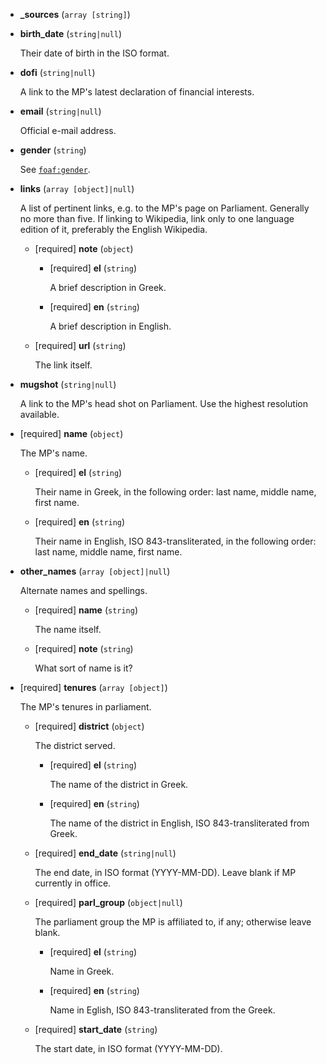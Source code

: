 * **_sources** (`array [string]`)

* **birth_date** (`string|null`)

    Their date of birth in the ISO format.

* **dofi** (`string|null`)

    A link to the MP's latest declaration of financial interests.

* **email** (`string|null`)

    Official e-mail address.

* **gender** (`string`)

    See [`foaf:gender`](http://xmlns.com/foaf/spec/#term_gender).

* **links** (`array [object]|null`)

    A list of pertinent links, e.g. to the MP's page on Parliament.  Generally no more than five.  If linking to Wikipedia, link only to one language edition of it, preferably the English Wikipedia.

    * [required] **note** (`object`)

        * [required] **el** (`string`)

            A brief description in Greek.

        * [required] **en** (`string`)

            A brief description in English.

    * [required] **url** (`string`)

        The link itself.

* **mugshot** (`string|null`)

    A link to the MP's head shot on Parliament. Use the highest resolution available.

* [required] **name** (`object`)

    The MP's name.

    * [required] **el** (`string`)

        Their name in Greek, in the following order: last name, middle name, first name.

    * [required] **en** (`string`)

        Their name in English, ISO 843-transliterated, in the following order: last name, middle name, first name.

* **other_names** (`array [object]|null`)

    Alternate names and spellings.

    * [required] **name** (`string`)

        The name itself.

    * [required] **note** (`string`)

        What sort of name is it?

* [required] **tenures** (`array [object]`)

    The MP's tenures in parliament.

    * [required] **district** (`object`)

        The district served.

        * [required] **el** (`string`)

            The name of the district in Greek.

        * [required] **en** (`string`)

            The name of the district in English, ISO 843-transliterated from Greek.

    * [required] **end_date** (`string|null`)

        The end date, in ISO format (YYYY-MM-DD).  Leave blank if MP currently in office.

    * [required] **parl_group** (`object|null`)

        The parliament group the MP is affiliated to, if any; otherwise leave blank.

        * [required] **el** (`string`)

            Name in Greek.

        * [required] **en** (`string`)

            Name in Eglish, ISO 843-transliterated from the Greek.

    * [required] **start_date** (`string`)

        The start date, in ISO format (YYYY-MM-DD).
